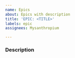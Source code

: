 ```yaml
---
name: Epics
about: Epics with description
title: 'EPIC: <TITLE>'
labels: epic
assignees: Mysanthropium

---
```


### Description
